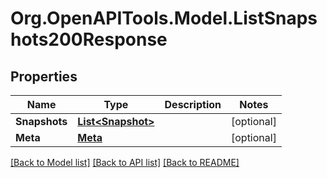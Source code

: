 # Org.OpenAPITools.Model.ListSnapshots200Response

## Properties

Name | Type | Description | Notes
------------ | ------------- | ------------- | -------------
**Snapshots** | [**List&lt;Snapshot&gt;**](Snapshot.md) |  | [optional] 
**Meta** | [**Meta**](Meta.md) |  | [optional] 

[[Back to Model list]](../README.md#documentation-for-models) [[Back to API list]](../README.md#documentation-for-api-endpoints) [[Back to README]](../README.md)

